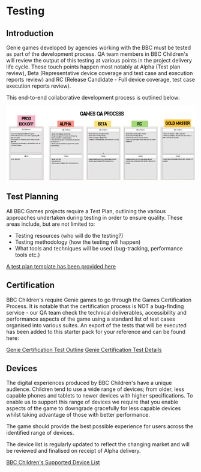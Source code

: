 # Testing

## Introduction

Genie games developed by agencies working with the BBC must be tested as part of the development process. QA team members in BBC Children's will review the output of this testing at various points in the project delivery life cycle. These touch points happen most notably at Alpha (Test plan review), Beta (Representative device coverage and test case and execution reports review) and RC (Release Candidate - Full device coverage, test case execution reports review).

This end-to-end collaborative development process is outlined below:

<img src="./resources/gamesqaprocess.png" alt="gamesqaprocess" align="middle" width="600px" height="200px"/>

## Test Planning

All BBC Games projects require a Test Plan, outlining the various approaches undertaken during testing in order to ensure quality. These areas include, but are not limited to:

* Testing resources (who will do the testing?)
* Testing methodology (how the testing will happen)
* What tools and techniques will be used (bug-tracking, performance tools etc.)

[A test plan template has been provided here](./resources/testplantemplate.doc)

## Certification

BBC Children's require Genie games to go through the Games Certification Process. It is notable that the certification process is NOT a bug-finding service - our QA team check the technical deliverables, accessibility and performance aspects of the game using a standard list of test cases organised into various suites. An export of the tests that will be executed has been added to this starter pack for your reference and can be found here:

 [Genie Certification Test Outline](./resources/geniecertoutline.pdf)
 [Genie Certification Test Details](./resources/geniecertdetails.pdf)

## Devices

The digital experiences produced by BBC Children's have a unique audience. Children tend to use a wide range of devices; from older, less capable phones and tablets to newer devices with higher specifications. To enable us to support this range of devices we require that you enable aspects of the game to downgrade gracefully for less capable devices whilst taking advantage of those with better performance.

The game should provide the best possible experience for users across the identified range of devices.

The device list is regularly updated to reflect the changing market and will be reviewed and finalised on receipt of Alpha delivery.

[BBC Children's Supported Device List](./resources/supporteddevices.pdf)

